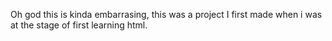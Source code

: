 Oh god this is kinda embarrasing, this was a project I first made when i was at the stage of first learning html.